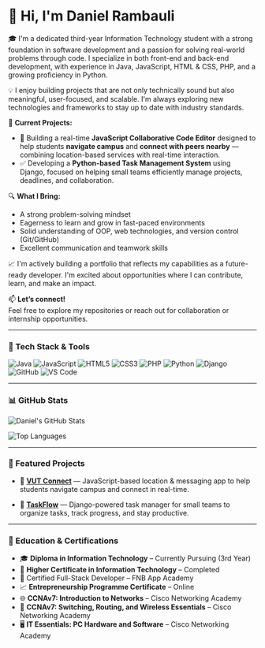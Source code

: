 # 👋 Hi, I'm Daniel Rambauli

🎓 I'm a dedicated third-year Information Technology student with a strong foundation in software development and a passion for solving real-world problems through code. I specialize in both front-end and back-end development, with experience in Java, JavaScript, HTML & CSS, PHP, and a growing proficiency in Python.

💡 I enjoy building projects that are not only technically sound but also meaningful, user-focused, and scalable. I'm always exploring new technologies and frameworks to stay up to date with industry standards.

🚀 **Current Projects:**
- 📍 Building a real-time **JavaScript Collaborative Code Editor** designed to help students **navigate campus** and **connect with peers nearby** — combining location-based services with real-time interaction.
- ✅ Developing a **Python-based Task Management System** using Django, focused on helping small teams efficiently manage projects, deadlines, and collaboration.

🔍 **What I Bring:**
- A strong problem-solving mindset  
- Eagerness to learn and grow in fast-paced environments  
- Solid understanding of OOP, web technologies, and version control (Git/GitHub)  
- Excellent communication and teamwork skills

📈 I'm actively building a portfolio that reflects my capabilities as a future-ready developer. I'm excited about opportunities where I can contribute, learn, and make an impact.

📫 **Let’s connect!**  
Feel free to explore my repositories or reach out for collaboration or internship opportunities.

---

### 🧰 Tech Stack & Tools

![Java](https://img.shields.io/badge/Java-ED8B00?style=for-the-badge&logo=java&logoColor=white)
![JavaScript](https://img.shields.io/badge/JavaScript-F7DF1E?style=for-the-badge&logo=javascript&logoColor=black)
![HTML5](https://img.shields.io/badge/HTML5-E34F26?style=for-the-badge&logo=html5&logoColor=white)
![CSS3](https://img.shields.io/badge/CSS3-1572B6?style=for-the-badge&logo=css3&logoColor=white)
![PHP](https://img.shields.io/badge/PHP-777BB4?style=for-the-badge&logo=php&logoColor=white)
![Python](https://img.shields.io/badge/Python-3776AB?style=for-the-badge&logo=python&logoColor=white)
![Django](https://img.shields.io/badge/Django-092E20?style=for-the-badge&logo=django&logoColor=white)
![GitHub](https://img.shields.io/badge/GitHub-181717?style=for-the-badge&logo=github)
![VS Code](https://img.shields.io/badge/VS_Code-007ACC?style=for-the-badge&logo=visual-studio-code&logoColor=white)

---

### 📊 GitHub Stats

![Daniel's GitHub Stats](https://github-readme-stats.vercel.app/api?username=danielrambauli&show_icons=true&theme=radical)

![Top Languages](https://github-readme-stats.vercel.app/api/top-langs/?username=danielrambauli&layout=compact&theme=radical)

---

### 🌟 Featured Projects

- 🔗 [**VUT Connect**](https://github.com/danielrambauli/vut-connect) — JavaScript-based location & messaging app to help students navigate campus and connect in real-time.

- 🔗 [**TaskFlow**](https://github.com/danielrambauli/taskflow) — Django-powered task manager for small teams to organize tasks, track progress, and stay productive.

---

### 📜 Education & Certifications

- 🎓 **Diploma in Information Technology** – Currently Pursuing (3rd Year)
- 🏅 **Higher Certificate in Information Technology** – Completed
- 💼 Certified Full-Stack Developer – FNB App Academy
- 📈 **Entrepreneurship Programme Certificate** – Online
- 🌐 **CCNAv7: Introduction to Networks** – Cisco Networking Academy
- 🔁 **CCNAv7: Switching, Routing, and Wireless Essentials** – Cisco Networking Academy
- 🖥️ **IT Essentials: PC Hardware and Software** – Cisco Networking Academy
